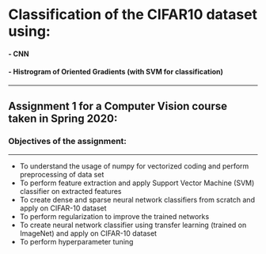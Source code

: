 # Classification of the CIFAR10 dataset using:
#### - CNN
#### - Histrogram of Oriented Gradients (with SVM for classification)
-------
## Assignment 1 for a Computer Vision course taken in Spring 2020:
### Objectives of the assignment:
-------
- To understand the usage of numpy for vectorized coding and perform preprocessing of data set
- To perform feature extraction and apply Support Vector Machine (SVM) classifier on extracted features
- To create dense and sparse neural network classifiers from scratch and apply on CIFAR-10 dataset
- To perform regularization to improve the trained networks
- To create neural network classifier using transfer learning (trained on ImageNet) and apply on CIFAR-10
dataset
- To perform hyperparameter tuning
